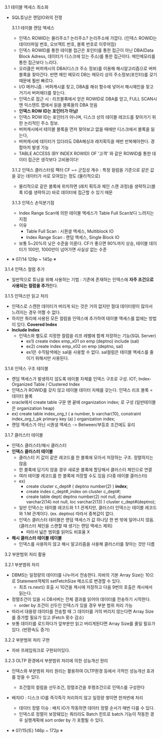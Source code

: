3.1 테이블 액세스 최소화
- SQL튜닝은 랜덤IO와의 전쟁

  3.1.1 테이블 랜덤 액세스
    - 인덱스 ROWID는 물리주소? 논리주소? 논리주소에 가깝다. (인덱스 ROWID는 데이터파일 번호, 오브젝트 번호, 블록 번호로 이루어짐)
    - 인덱스 ROWID를 통한 테이블 접근은 포인터를 통한 접근이 아닌 DBA(Data Block Adress, 데이터가 디스크에 있는 주소)를 통한 접근이다. 메인메모리를 통한 접근보다 느리다.
    - 오라클은 버퍼캐시의 DBA(디스크 주소 정보)를 이용해 해시알고리즘으로 버퍼 블록을 찾아간다. 반면 메인 메모리 DB는 메모리 상의 주소정보(포인터)를 갖기때문에 훨씬 빠르다.
    - I/O 메커니즘 : 버퍼캐시를 찾고, DBA를 해쉬 함수에 넣어서 해시체인을 찾고 거기서 버퍼헤더를 찾는다.
    - 인덱스로 접근 시 : 리프블록에서 얻은 ROWID로 DBA를 얻고, FULL SCAN시엔 익스텐트 맵에서 읽을 블록들의 DBA 얻음
    - <b>인덱스 ROW ID는 포인터가 아님!</b>
    - 인덱스 ROW ID는 포인터가 아니며, 디스크 상의 테이블 레코드를 찾아가기 위한 논리적인 주소 정보.
    - 버퍼캐시에서 테이블 블록을 먼저 찾아보고 없을 때에만 디스크에서 블록을 잃는다,
    - 버퍼캐시에 데이터가 있더라도 DBA해싱과 래치획득을 매번 반복해야한다. 경합마저 발생 가능
    - TABLE ACCESS (BY INDEX ROWID) OF '고객' 와 같은 ROWID를 통한 데이터 접근은 생각보다 고비용이다!
 
  3.1.2 인덱스 클러스터링 팩터 CF ~= 군집성 계수
  : 특정 컬럼을 기준으로 같은 값을 갖는 데이터가 서로 모여있는 정도 (물리적으로)
  - 물리적으로 같은 블록에 위치하면 (래치 획득과 체인 스캔 과정)을 생략하고(블록 IO를 생략하고) 바로 데이터에 접근할 수 있기 때문

  3.1.3 인덱스 손익분기점
  - Index Range Scan에 의한 테이블 액세스가 Table Full Scan보다 느려지는 지점
  - 이유
    - Table Full Scan : 시퀀셜 액세스, Multiblock IO
    - Index Range Scan : 랜덤 액세스, Single Block IO
  - 보통 5~20%의 낮은 수준을 이룬다. CF가 좋으면 90%까지 상승, 테이블 데이터가 100만, 1000만이 넘어가면 사실상 없는 수준

- ※ 07/14 129p ~ 145p ※

3.1.4 인덱스 컬럼 추가
- 일반적으로 튜닝을 위해 사용하는 기법 : 기존에 존재하는 인덱스에 <b>자주 조건으로 사용되는 컬럼을 추가</b>한다.

3.1.5 인덱스만 읽고 처리
- 인덱스로 스캔한 데이터가 버리게 되는 것은 거의 없지만 절대 데이터량이 많아서 느려지는 경우 어쩔 수 없다.
- 하지만 쿼리에 사용된 모든 컬럼을 인덱스에 추가하여 테이블 액세스를 없애는 방법이 있다. <b>Covered Index</b>
- <b>Include Index</b>
  - 인덱스와 별도로 지정한 컬럼을 리프 레벨에 함께 저장하는 기능(SQL Server)
    - ex1) create index emp_x01 on emp (deptno) include (sal)
    - ex2) create index emp_x02 on emp (deptno, sal)
    - ex1은 수직탐색에는 sal을 사용할 수 없다. sal컬럼은 테이블 액세스를 줄이기 위해서만 사용된다.

3.1.6 인덱스 구조 테이블
- 랜덤 액세스가 발생하지 않도록 테이블 자체를 인덱스 구조로 구성. IOT; Index-Organized Table / Clustered Index
- 인덱스가 ROWID를 갖지 않고 테이블 데이터 자체를 갖는다. 인덱스 리프 블록 = 데이터 블록
- oracle에서 create table 구문 맨 끝에 organization index; 로 구성 (일반테이블은 organization heap)
- ex) create table index_org_t ( a number, b varchar(10), constraint index_org_t_pk primary key (a) ) organization index;
- 랜덤 액세스가 아닌 시퀀셜 액세스 -> Between/부등호 조건에도 유리

3.1.7 클러스터 테이블
- 인덱스 클러스터/해시 클러스터
- <b>인덱스 클러스터 테이블</b>
  - 클러스터 키 값이 같은 레코드를 한 블록에 모아서 저장하는 구조. 정렬하지는 않음
  - 한 블록에 담기지 않을 경우 새로운 블록에 할당해서 클러스터 체인으로 연결
  - 여러 테이블 레코드를 한 블록에 저장할 수도 있음 (다중 테이블 클러스터)
  - ex)
    - create cluster c_dept# ( deptno number(2) ) <b>index</b>;
    - create index c_dept#_index on cluster c_dept#;
    - create table dept( deptno number(2) not null, dname varchar2(14) not null, loc varchar2(13) ) cluster c_dept#(deptno);
  - 일반 인덱스는 테이블 레코드와 1:1 관계지만, 클러스터 인덱스는 테이블 레코드와 1:M 관계이다. (ex. deptno) 따라서 중복값이 없다.
  - 인덱스 클러스터 테이블은 랜덤 액세스가 값 하나당 한 번 밖에 일어나지 않음.(클러스터 체인을 스캔할 때 생기는 랜덤 액세스 제외)
    - 따라서 넓은 범위를 읽어도 비효율 X
- <b>해시 클러스터 테이블 테이블</b>
  - 인덱스를 사용하지 않고 해시 알고리즘을 사용해 클러스터를 찾아는 것만 다름

3.2 부분범위 처리 활용

3.2.1 부분범위 처리
- DBMS는 일정량의 데이터를 나누어서 전송한다. 자바의 기본 Array Size는 10으로 Statement객체의 setFetchSize 메소드로 변경할 수 있다.
  - 최초 rs.next() 호출 시 10건을 캐시에 저장하고 다음 9번의 호출은 캐시에서 읽는다.
- 정렬조건이 있을 시 DB서버는 전체 결과를 읽어야 데이터를 전송하기 시작한다.
  - order by 조건이 선두인 인덱스가 있을 경우 부분 범위 처리 가능
- 따라서 대용량 데이터를 전송할 때 그 데이터를 거의 버리지 않는다면 Array Size를 증가할 필요가 있고 (Fetch 횟수 감소)
- 보통 데이터를 로드하다가 앞부분만 읽고 버리게된다면 Array Size를 줄일 필요가 있다. (반환속도 증가)

3.2.2 부분범위 처리 구현
- 자바 프레임워크로 구현되어있다.

3.2.3 OLTP 환경에서 부분범위 처리에 의한 성능개선 원리
- 인덱스와 부분범위 처리 원리는 활용하여 OLTP환경 등에서 극적인 성능개선 효과를 얻을 수 있다.
  - 조건절의 컬럼을 선두조건, 정렬조건을 후행조건으로 인덱스를 구성한다
- 배치IO : 디스크 IO를 즉각즉각 처리하지 않고 일정량 쌓이면 한꺼번에 처리
  - 데이터 정렬 이슈 : 배치 IO가 작동하면 데이터 정렬 순서가 매번 다를 수 있다.
  - 인덱스로 정렬이 보장돼있는 쿼리라도 Batch 힌트로 batch 기능이 작동한 경우 실행계획에 sort order by 가 포함될 수 있다.

- ※ 07/15(토) 146p ~ 172p ※


